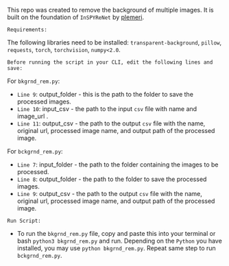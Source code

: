 This repo was created to remove the background of multiple images. It is built on the foundation of `InSPYReNet` by [plemeri](https://github.com/plemeri/InSPyReNet). 

`Requirements:`

The following libraries need to be installed: `transparent-background`, `pillow`, `requests`, `torch`, `torchvision`, `numpy<2.0`.

`Before running the script in your CLI, edit the following lines and save:`

For `bkgrnd_rem.py`:
- `Line 9`: output_folder - this is the path to the folder to save the processed images.
- `Line 10`: input_csv - the path to the input `csv` file with name and image_url .
- `Line 11`: output_csv - the path to the output `csv` file with the name, original url, processed image name, and output path of the processed image.

For `bckgrnd_rem.py`:
- `Line 7`: input_folder - the path to the folder containing the images to be processed.
- `Line 8`: output_folder - the path to the folder to save the processed images.
- `Line 9`: output_csv - the path to the output `csv` file with the name, original url, processed image name, and output path of the processed image.

`Run Script:`
- To run the `bkgrnd_rem.py` file, copy and paste this into your terminal or bash `python3 bkgrnd_rem.py` and run. Depending on the `Python` you have installed, you may use `python bkgrnd_rem.py`. Repeat same step to run `bckgrnd_rem.py`. 
